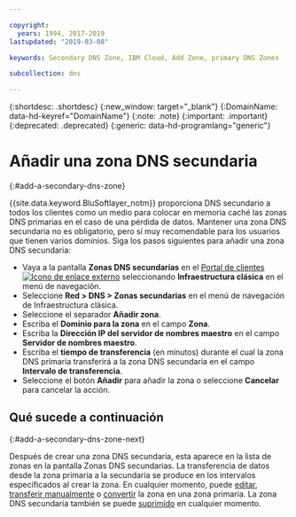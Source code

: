 ```yaml
---

copyright:
  years: 1994, 2017-2019
lastupdated: "2019-03-08"

keywords: Secondary DNS Zone, IBM Cloud, Add Zone, primary DNS Zones

subcollection: dns

---
```



{:shortdesc: .shortdesc}
{:new_window: target="_blank"}
{:DomainName: data-hd-keyref="DomainName"}
{:note: .note}
{:important: .important}
{:deprecated: .deprecated}
{:generic: data-hd-programlang="generic"}

# Añadir una zona DNS secundaria
{:#add-a-secondary-dns-zone}

{{site.data.keyword.BluSoftlayer_notm}} proporciona DNS secundario a todos los clientes como un medio para colocar en memoria caché las zonas DNS primarias en el caso de una pérdida de datos. Mantener una zona DNS secundaria no es obligatorio, pero sí muy recomendable para los usuarios que tienen varios dominios. Siga los pasos siguientes para añadir una zona DNS secundaria:

* Vaya a la pantalla **Zonas DNS secundarias** en el [Portal de clientes ![Icono de enlace externo](../../icons/launch-glyph.svg "Icono de enlace externo")](https://{DomainName}/) seleccionando **Infraestructura clásica** en el menú de navegación. 
* Seleccione **Red > DNS > Zonas secundarias** en el menú de navegación de Infraestructura clásica.
* Seleccione el separador **Añadir zona**.
* Escriba el **Dominio para la zona** en el campo **Zona**.
* Escriba la **Dirección IP del servidor de nombres maestro** en el campo **Servidor de nombres maestro**.
* Escriba el **tiempo de transferencia** (en minutos) durante el cual la zona DNS primaria transferirá a la zona DNS secundaria en el campo **Intervalo de transferencia**.
* Seleccione el botón **Añadir** para añadir la zona o seleccione **Cancelar** para cancelar la acción.

## Qué sucede a continuación
{:#add-a-secondary-dns-zone-next}

Después de crear una zona DNS secundaria, esta aparece en la lista de zonas en la pantalla Zonas DNS secundarias. La transferencia de datos desde la zona primaria a la secundaria se produce en los intervalos especificados al crear la zona. En cualquier momento, puede [editar](/docs/infrastructure/dns?topic=dns-edit-a-dns-zone-record), [transferir manualmente](/docs/infrastructure/dns?topic=dns-make-a-manual-zone-transfer-for-a-secondary-dns-zone) o [convertir](/docs/infrastructure/dns?topic=dns-convert-a-secondary-dns-zone-to-a-primary-zone) la zona en una zona primaria. La zona DNS secundaria también se puede [suprimido](/docs/infrastructure/dns?topic=dns-delete-a-secondary-dns-zone) en cualquier momento.

